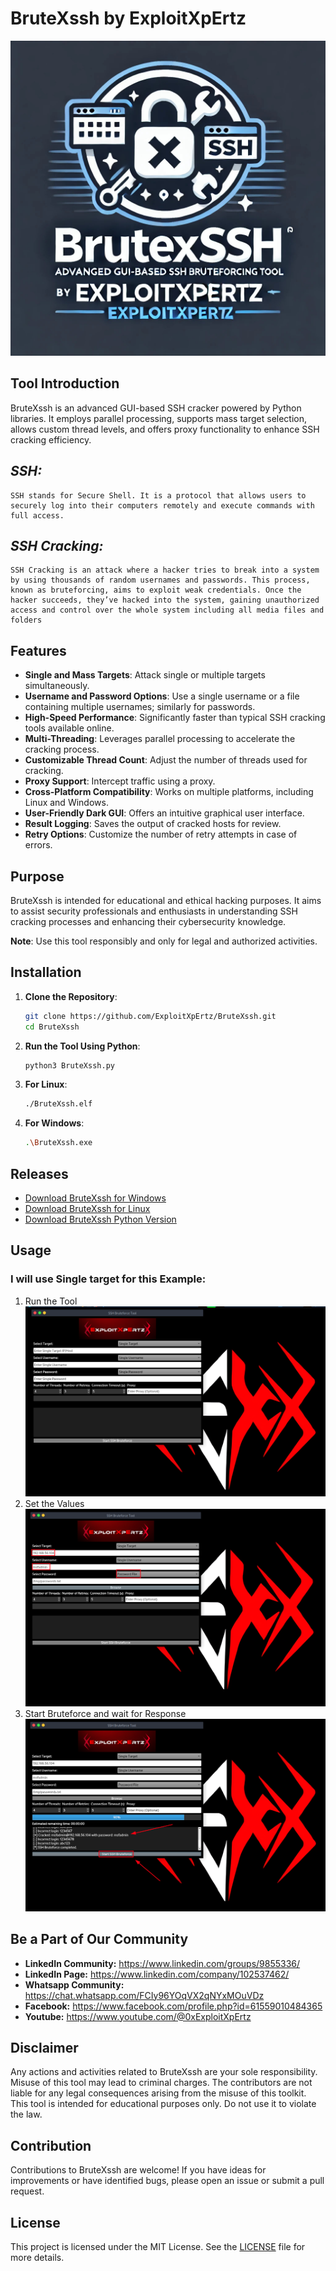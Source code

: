 # BruteXssh by ExploitXpErtz

![BruteXssh](https://raw.githubusercontent.com/ExploitXpErtz/BruteXssh/main/brutexssh.jpeg)

## Tool Introduction
BruteXssh is an advanced GUI-based SSH cracker powered by Python libraries. It employs parallel processing, supports mass target selection, allows custom thread levels, and offers proxy functionality to enhance SSH cracking efficiency.

## *SSH:*
	SSH stands for Secure Shell. It is a protocol that allows users to securely log into their computers remotely and execute commands with full access.

## *SSH Cracking:*
    SSH Cracking is an attack where a hacker tries to break into a system by using thousands of random usernames and passwords. This process, known as bruteforcing, aims to exploit weak credentials. Once the hacker succeeds, they’ve hacked into the system, gaining unauthorized access and control over the whole system including all media files and folders


## Features
- **Single and Mass Targets**: Attack single or multiple targets simultaneously.
- **Username and Password Options**: Use a single username or a file containing multiple usernames; similarly for passwords.
- **High-Speed Performance**: Significantly faster than typical SSH cracking tools available online.
- **Multi-Threading**: Leverages parallel processing to accelerate the cracking process.
- **Customizable Thread Count**: Adjust the number of threads used for cracking.
- **Proxy Support**: Intercept traffic using a proxy.
- **Cross-Platform Compatibility**: Works on multiple platforms, including Linux and Windows.
- **User-Friendly Dark GUI**: Offers an intuitive graphical user interface.
- **Result Logging**: Saves the output of cracked hosts for review.
- **Retry Options**: Customize the number of retry attempts in case of errors.

## Purpose
BruteXssh is intended for educational and ethical hacking purposes. It aims to assist security professionals and enthusiasts in understanding SSH cracking processes and enhancing their cybersecurity knowledge.

**Note**: Use this tool responsibly and only for legal and authorized activities.

## Installation

1. **Clone the Repository**:
    ```bash
    git clone https://github.com/ExploitXpErtz/BruteXssh.git
    cd BruteXssh
    ```
2. **Run the Tool Using Python**:
    ```bash
    python3 BruteXssh.py
    ```
3. **For Linux**:
    ```bash
    ./BruteXssh.elf
    ```
4. **For Windows**:
    ```bash
    .\BruteXssh.exe
    ```

## Releases
- [Download BruteXssh for Windows](https://github.com/ExploitXpErtz/BruteXssh/releases/latest/download/BruteXssh.exe)
- [Download BruteXssh for Linux](https://github.com/ExploitXpErtz/BruteXssh/releases/latest/download/BruteXssh.elf)
- [Download BruteXssh Python Version](https://github.com/ExploitXpErtz/BruteXssh/releases/latest/download/BruteXssh.py)

## Usage
### I will use Single target for this Example:
1. Run the Tool
![Step One](https://raw.githubusercontent.com/ExploitXpErtz/BruteXssh/main/1.png)
2. Set the Values
![Step Two](https://raw.githubusercontent.com/ExploitXpErtz/BruteXssh/main/2.png)
3. Start Bruteforce and wait for Response
![Step Three](https://raw.githubusercontent.com/ExploitXpErtz/BruteXssh/main/3.png)

## Be a Part of Our Community
- **LinkedIn Community:** https://www.linkedin.com/groups/9855336/
- **LinkedIn Page:** https://www.linkedin.com/company/102537462/
- **Whatsapp Community:** https://chat.whatsapp.com/FCIy96YOqVX2qNYxMOuVDz
- **Facebook:** https://www.facebook.com/profile.php?id=61559010484365
- **Youtube:** https://www.youtube.com/@0xExploitXpErtz


## Disclaimer
Any actions and activities related to BruteXssh are your sole responsibility. Misuse of this tool may lead to criminal charges. The contributors are not liable for any legal consequences arising from the misuse of this toolkit. This tool is intended for educational purposes only. Do not use it to violate the law.

## Contribution
Contributions to BruteXssh are welcome! If you have ideas for improvements or have identified bugs, please open an issue or submit a pull request.

## License
This project is licensed under the MIT License. See the [LICENSE](LICENSE) file for more details.
